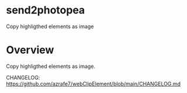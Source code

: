 # send2photopea
Copy highligthed elements as image


# Overview
Copy highligthed elements as image.

CHANGELOG: https://github.com/azrafe7/webClipElement/blob/main/CHANGELOG.md
